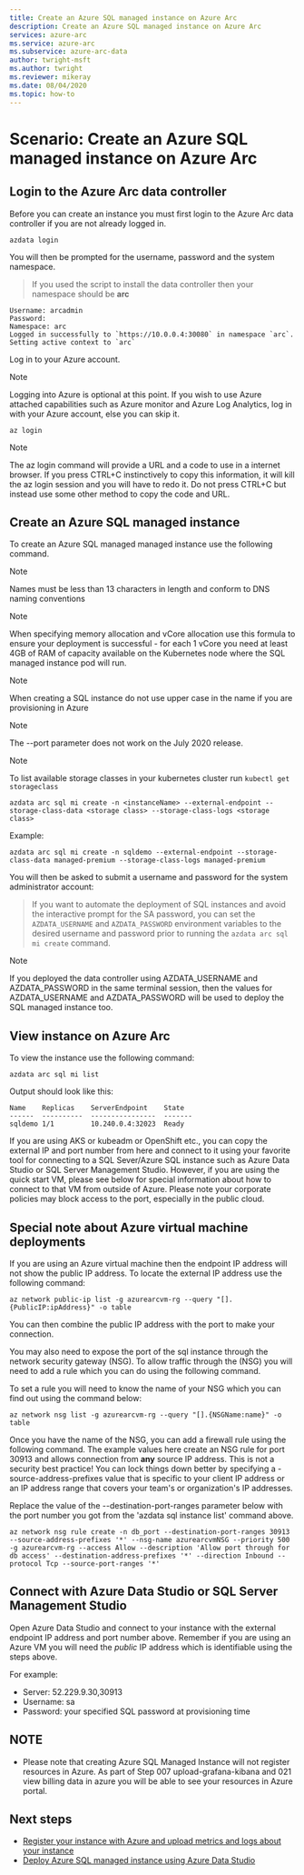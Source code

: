 ```yaml
---
title: Create an Azure SQL managed instance on Azure Arc
description: Create an Azure SQL managed instance on Azure Arc
services: azure-arc
ms.service: azure-arc
ms.subservice: azure-arc-data
author: twright-msft
ms.author: twright
ms.reviewer: mikeray
ms.date: 08/04/2020
ms.topic: how-to
---
```


# Scenario: Create an Azure SQL managed instance on Azure Arc

## Login to the Azure Arc data controller

Before you can create an instance you must first login to the Azure Arc data controller if you are not already logged in.

```console
azdata login
```

You will then be prompted for the username, password and the system namespace.  

> If you used the script to install the data controller then your namespace should be **arc**

```console
Username: arcadmin
Password:
Namespace: arc
Logged in successfully to `https://10.0.0.4:30080` in namespace `arc`. Setting active context to `arc`
```

Log in to your Azure account.

> [!NOTE]
> Logging into Azure is optional at this point. If you wish to use Azure attached capabilities such as Azure monitor and Azure Log Analytics, log in with your Azure account, else you can skip it.

```console
az login
```

> [!NOTE]
>  The az login command will provide a URL and a code to use in a internet browser. If you press CTRL+C instinctively to copy this information, it will kill the az login session and you will have to redo it. Do not press CTRL+C but instead use some other method to copy the code and URL.

## Create an Azure SQL managed instance

To create an Azure SQL managed managed instance use the following command.

> [!NOTE]
>  Names must be less than 13 characters in length and conform to DNS naming conventions

> [!NOTE]
>  When specifying memory allocation and vCore allocation use this formula to ensure your deployment is successful - for each 1 vCore you need at least 4GB of RAM of capacity available on the Kubernetes node where the SQL managed instance pod will run.

> [!NOTE]
>  When creating a SQL instance do not use upper case in the name if you are provisioning in Azure

> [!NOTE]
>  The --port parameter does not work on the July 2020 release.

> [!NOTE]
>  To list available storage classes in your kubernetes cluster run `kubectl get storageclass` 

```console
azdata arc sql mi create -n <instanceName> --external-endpoint --storage-class-data <storage class> --storage-class-logs <storage class>
```

Example:

```console
azdata arc sql mi create -n sqldemo --external-endpoint --storage-class-data managed-premium --storage-class-logs managed-premium
```

You will then be asked to submit a username and password for the system administrator account:

> If you want to automate the deployment of SQL instances and avoid the interactive prompt for the SA password, you can set the `AZDATA_USERNAME` and `AZDATA_PASSWORD` environment variables to the desired username and password prior to running the `azdata arc sql mi create` command.

> [!NOTE]
>  If you deployed the data controller using AZDATA_USERNAME and AZDATA_PASSWORD in the same terminal session, then the values for AZDATA_USERNAME and AZDATA_PASSWORD will be used to deploy the SQL managed instance too.


## View instance on Azure Arc

To view the instance use the following command:

```console
azdata arc sql mi list
```

Output should look like this:

```console
Name    Replicas    ServerEndpoint    State
------  ----------  ----------------  -------
sqldemo 1/1         10.240.0.4:32023  Ready
```

If you are using AKS or kubeadm or OpenShift etc., you can copy the external IP and port number from here and connect to it using your favorite tool for connecting to a SQL Sever/Azure SQL instance such as Azure Data Studio or SQL Server Management Studio.  However, if you are using the quick start VM, please see below for special information about how to connect to that VM from outside of Azure.  Please note your corporate policies may block access to the port, especially in the public cloud.

## Special note about Azure virtual machine deployments

If you are using an Azure virtual machine then the endpoint IP address will not show the public IP address. To locate the external IP address use the following command:

```console
az network public-ip list -g azurearcvm-rg --query "[].{PublicIP:ipAddress}" -o table
```

You can then combine the public IP address with the port to make your connection.

You may also need to expose the port of the sql instance through the network security gateway (NSG). To allow traffic through the (NSG) you will need to add a rule which you can do using the following command.

To set a rule you will need to know the name of your NSG which you can find out using the command below:

```console
az network nsg list -g azurearcvm-rg --query "[].{NSGName:name}" -o table
```

Once you have the name of the NSG, you can add a firewall rule using the following command. The example values here create an NSG rule for port 30913 and allows connection from **any** source IP address.  This is not a security best practice!  You can lock things down better by specifying a -source-address-prefixes value that is specific to your client IP address or an IP address range that covers your team's or organization's IP addresses.

Replace the value of the --destination-port-ranges parameter below with the port number you got from the 'azdata sql instance list' command above.

```console
az network nsg rule create -n db_port --destination-port-ranges 30913 --source-address-prefixes '*' --nsg-name azurearcvmNSG --priority 500 -g azurearcvm-rg --access Allow --description 'Allow port through for db access' --destination-address-prefixes '*' --direction Inbound --protocol Tcp --source-port-ranges '*'
```

## Connect with Azure Data Studio or SQL Server Management Studio

Open Azure Data Studio and connect to your instance with the external endpoint IP address and port number above. Remember if you are using an Azure VM you will need the _public_ IP address which is identifiable using the steps above.

For example:

- Server: 52.229.9.30,30913
- Username: sa
- Password: your specified SQL password at provisioning time

## NOTE

- Please note that creating Azure SQL Managed Instance will not register resources in Azure. As part of Step 007 upload-grafana-kibana and 021 view billing data in azure you will be able to see your resources in Azure portal.

## Next steps

- [Register your instance with Azure and upload metrics and logs about your instance](upload-metrics-and-logs-to-azure-monitor.md)
- [Deploy Azure SQL managed instance using Azure Data Studio](create-sql-managed-instance-azure-data-studio.md)
